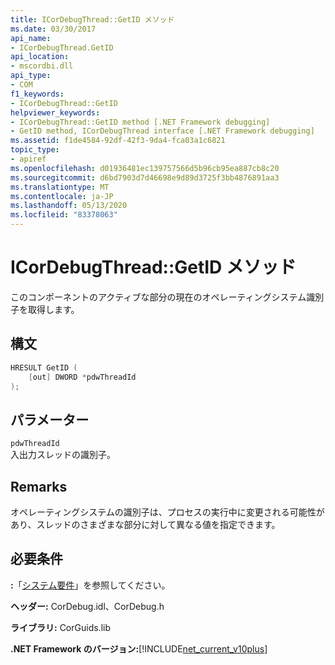 ```yaml
---
title: ICorDebugThread::GetID メソッド
ms.date: 03/30/2017
api_name:
- ICorDebugThread.GetID
api_location:
- mscordbi.dll
api_type:
- COM
f1_keywords:
- ICorDebugThread::GetID
helpviewer_keywords:
- ICorDebugThread::GetID method [.NET Framework debugging]
- GetID method, ICorDebugThread interface [.NET Framework debugging]
ms.assetid: f1de4584-92df-42f3-9da4-fca03a1c6821
topic_type:
- apiref
ms.openlocfilehash: d01936481ec139757566d5b96cb95ea887cb8c20
ms.sourcegitcommit: d6bd7903d7d46698e9d89d3725f3bb4876891aa3
ms.translationtype: MT
ms.contentlocale: ja-JP
ms.lasthandoff: 05/13/2020
ms.locfileid: "83378063"
---
```

# <a name="icordebugthreadgetid-method"></a>ICorDebugThread::GetID メソッド
このコンポーネントのアクティブな部分の現在のオペレーティングシステム識別子を取得します。  
  
## <a name="syntax"></a>構文  
  
```cpp  
HRESULT GetID (  
    [out] DWORD *pdwThreadId  
);  
```  
  
## <a name="parameters"></a>パラメーター  
 `pdwThreadId`  
 入出力スレッドの識別子。  
  
## <a name="remarks"></a>Remarks  
 オペレーティングシステムの識別子は、プロセスの実行中に変更される可能性があり、スレッドのさまざまな部分に対して異なる値を指定できます。  
  
## <a name="requirements"></a>必要条件  
 **:**「[システム要件](../../get-started/system-requirements.md)」を参照してください。  
  
 **ヘッダー:** CorDebug.idl、CorDebug.h  
  
 **ライブラリ:** CorGuids.lib  
  
 **.NET Framework のバージョン:**[!INCLUDE[net_current_v10plus](../../../../includes/net-current-v10plus-md.md)]
